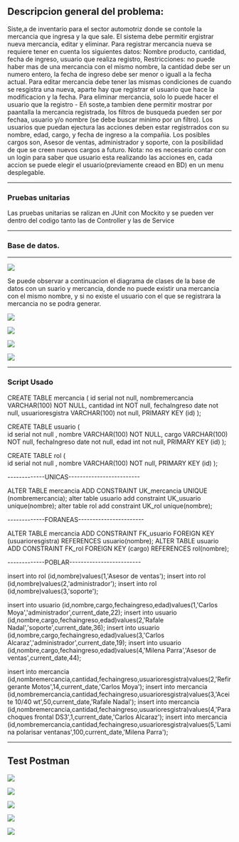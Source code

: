 ## Descripcion general del problema:
Siste,a de inventario para el sector automotriz donde se contole la mercancia que ingresa
y la que sale. El sistema debe permitir ergistrar nueva mercancia, editar y eliminar. 
Para registrar mercancia nueva se requiere tener en cuenta los siguientes datos:
Nombre producto, cantidad, fecha de ingreso, usuario que realiza registro, Restricciones:
no puede haber mas de una mercancia con el mismo nombre, la cantidad debe ser un numero entero,
la fecha de ingreso debe ser menor o iguall a la fecha actual.
Para editar mercancia debe tener las mismas condiciones de cuando se resgistra una nueva, aparte 
hay que registrar el usuario que hace la modificacion y la fecha.
Para eliminar mercancia, solo lo puede hacer el usuario que la registro -
Eñ soste,a tambien dene permitir mostrar por paantalla la mercancia registrada, los filtros de 
busqueda pueden ser por fechaa, usuario y/o nombre (se debe buscar minimo por un filtro).
Los usuarios que puedan ejectura las acciones deben estar registrrados con su nombre, edad, cargo,
y fecha de ingreso a la compañia.
Los posibles cargos son, Asesor de ventas, administrador y soporte, con la posibilidad de que se 
creen nuevos cargos a futuro.
Nota: no es necesario contar con un login para saber que usuario esta realizando las acciones en,
cada accion se puede elegir el usuario(previamente creaod en BD) en un menu desplegable.

---------------------------------------

### Pruebas unitarias

Las pruebas unitarias se ralizan en JUnit con Mockito y se pueden ver dentro del codigo tanto las de Controller y las de Service

----------------------------------------
### Base de datos.
---------------------------------------------

![](imagenes/entidadrelacion.jpg)

Se puede observar a continuacion el diagrama de clases de la base de datos con un suario y mercancia, donde no puede existir
una mercancia con el mismo nombre, y si no existe el usuario con el que se registrara la mercancia no se podra generar.


![](imagenes/Basesdedatospostgreslocal.jpg)

![](imagenes/mercanciadetalles.jpg)

![](imagenes/usuariodetalles.jpg)

![](imagenes/roldetalles.jpg)



----------------------------------------------
### Script Usado

CREATE TABLE mercancia ( 
id serial not null,
nombremercancia VARCHAR(100) NOT NULL,
cantidad int NOT null,
fechaIngreso date not null,
usuarioresgistra VARCHAR(100) not null,
PRIMARY KEY (id)
);


CREATE TABLE usuario (   
id serial not null ,
nombre VARCHAR(100) NOT NULL,
cargo VARCHAR(100) NOT null,
fechaIngreso date not null,
edad int not null,
PRIMARY KEY (id)
);

CREATE TABLE rol (   
id serial not null ,
nombre VARCHAR(100) NOT null,
PRIMARY KEY (id)
);

-------------UNICAS-------------------------

ALTER TABLE mercancia ADD CONSTRAINT UK_mercancia UNIQUE (nombremercancia);
alter table usuario add constraint UK_usuario unique(nombre);
alter table rol add constraint UK_rol unique(nombre);

-------------FORANEAS-----------------------

ALTER TABLE mercancia ADD CONSTRAINT FK_usuario FOREIGN KEY (usuarioresgistra) REFERENCES usuario(nombre);
ALTER TABLE usuario  ADD CONSTRAINT FK_rol FOREIGN KEY (cargo) REFERENCES rol(nombre);

-------------POBLAR-------------------------

insert into rol (id,nombre)values(1,'Asesor de ventas');
insert into rol (id,nombre)values(2,'administrador');
insert into rol (id,nombre)values(3,'soporte');

insert into usuario (id,nombre,cargo,fechaingreso,edad)values(1,'Carlos Moya','administrador',current_date,22);
insert into usuario (id,nombre,cargo,fechaingreso,edad)values(2,'Rafale Nadal','soporte',current_date,36);
insert into usuario (id,nombre,cargo,fechaingreso,edad)values(3,'Carlos Alcaraz','administrador',current_date,19);
insert into usuario (id,nombre,cargo,fechaingreso,edad)values(4,'Milena Parra','Asesor de ventas',current_date,44);

insert into mercancia (id,nombremercancia,cantidad,fechaingreso,usuarioresgistra)values(2,'Refirgerante Motos',14,current_date,'Carlos Moya');
insert into mercancia (id,nombremercancia,cantidad,fechaingreso,usuarioresgistra)values(3,'Aceite 10/40 wt',50,current_date,'Rafale Nadal');
insert into mercancia (id,nombremercancia,cantidad,fechaingreso,usuarioresgistra)values(4,'Parachoques frontal DS3',1,current_date,'Carlos Alcaraz');
insert into mercancia (id,nombremercancia,cantidad,fechaingreso,usuarioresgistra)values(5,'Lamina polarisar ventanas',100,current_date,'Milena Parra');

------------------------------------------------------

## Test Postman

![](imagenes/getUsersPostman.jpg)

![](imagenes/crearInventario.jpg)

![](imagenes/crearusuario.jpg)

![](imagenes/mercancia.jpg)

![](imagenes/editarmercancia.jpg)







